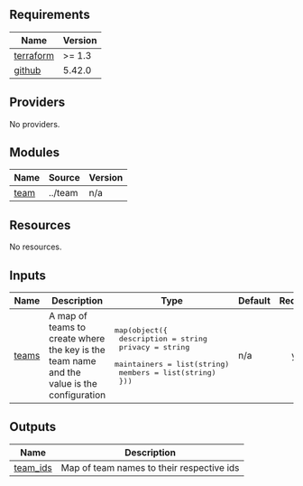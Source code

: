 ## Requirements

| Name | Version |
|------|---------|
| <a name="requirement_terraform"></a> [terraform](#requirement\_terraform) | >= 1.3 |
| <a name="requirement_github"></a> [github](#requirement\_github) | 5.42.0 |

## Providers

No providers.

## Modules

| Name | Source | Version |
|------|--------|---------|
| <a name="module_team"></a> [team](#module\_team) | ../team | n/a |

## Resources

No resources.

## Inputs

| Name | Description | Type | Default | Required |
|------|-------------|------|---------|:--------:|
| <a name="input_teams"></a> [teams](#input\_teams) | A map of teams to create where the key is the team name and the value is the configuration | <pre>map(object({<br>    description = string<br>    privacy     = string<br>    maintainers = list(string)<br>    members     = list(string)<br>  }))</pre> | n/a | yes |

## Outputs

| Name | Description |
|------|-------------|
| <a name="output_team_ids"></a> [team\_ids](#output\_team\_ids) | Map of team names to their respective ids |
